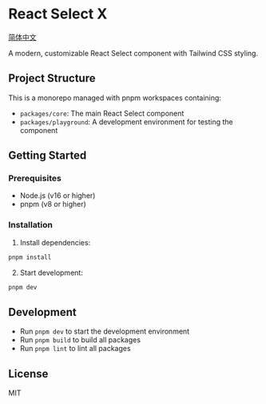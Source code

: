 # React Select X

[简体中文](./README.zh-CN.md)

A modern, customizable React Select component with Tailwind CSS styling.

## Project Structure

This is a monorepo managed with pnpm workspaces containing:

- `packages/core`: The main React Select component
- `packages/playground`: A development environment for testing the component

## Getting Started

### Prerequisites

- Node.js (v16 or higher)
- pnpm (v8 or higher)

### Installation

1. Install dependencies:
```bash
pnpm install
```

2. Start development:
```bash
pnpm dev
```

## Development

- Run `pnpm dev` to start the development environment
- Run `pnpm build` to build all packages
- Run `pnpm lint` to lint all packages

## License

MIT
